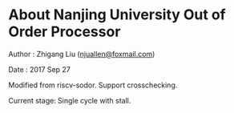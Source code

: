 About Nanjing University Out of Order Processor
====================================

Author  : Zhigang Liu (njuallen@foxmail.com)

Date    : 2017 Sep 27

Modified from riscv-sodor.
Support crosschecking.

Current stage: Single cycle with stall.
